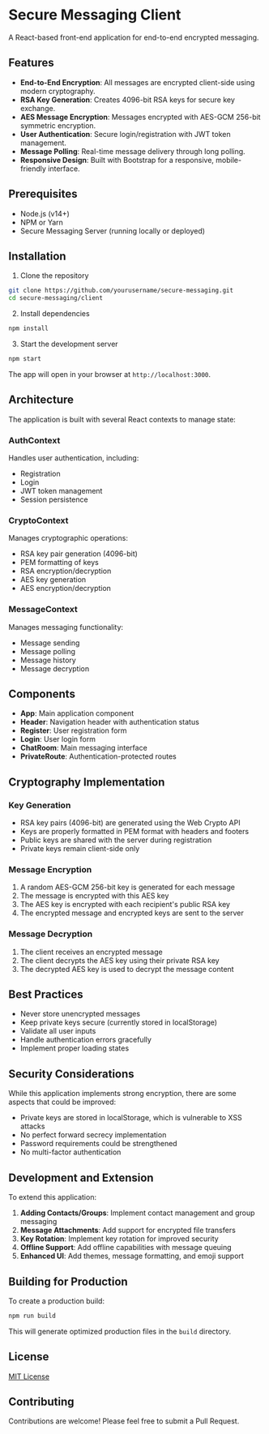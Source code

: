 # Secure Messaging Client

A React-based front-end application for end-to-end encrypted messaging.

## Features

- **End-to-End Encryption**: All messages are encrypted client-side using modern cryptography.
- **RSA Key Generation**: Creates 4096-bit RSA keys for secure key exchange.
- **AES Message Encryption**: Messages encrypted with AES-GCM 256-bit symmetric encryption.
- **User Authentication**: Secure login/registration with JWT token management.
- **Message Polling**: Real-time message delivery through long polling.
- **Responsive Design**: Built with Bootstrap for a responsive, mobile-friendly interface.

## Prerequisites

- Node.js (v14+)
- NPM or Yarn
- Secure Messaging Server (running locally or deployed)

## Installation

1. Clone the repository
```bash
git clone https://github.com/yourusername/secure-messaging.git
cd secure-messaging/client
```

2. Install dependencies
```bash
npm install
```

3. Start the development server
```bash
npm start
```

The app will open in your browser at `http://localhost:3000`.

## Architecture

The application is built with several React contexts to manage state:

### AuthContext

Handles user authentication, including:
- Registration
- Login
- JWT token management
- Session persistence

### CryptoContext

Manages cryptographic operations:
- RSA key pair generation (4096-bit)
- PEM formatting of keys
- RSA encryption/decryption
- AES key generation
- AES encryption/decryption

### MessageContext

Manages messaging functionality:
- Message sending
- Message polling
- Message history
- Message decryption

## Components

- **App**: Main application component
- **Header**: Navigation header with authentication status
- **Register**: User registration form
- **Login**: User login form
- **ChatRoom**: Main messaging interface
- **PrivateRoute**: Authentication-protected routes

## Cryptography Implementation

### Key Generation

- RSA key pairs (4096-bit) are generated using the Web Crypto API
- Keys are properly formatted in PEM format with headers and footers
- Public keys are shared with the server during registration
- Private keys remain client-side only

### Message Encryption

1. A random AES-GCM 256-bit key is generated for each message
2. The message is encrypted with this AES key
3. The AES key is encrypted with each recipient's public RSA key
4. The encrypted message and encrypted keys are sent to the server

### Message Decryption

1. The client receives an encrypted message
2. The client decrypts the AES key using their private RSA key
3. The decrypted AES key is used to decrypt the message content

## Best Practices

- Never store unencrypted messages
- Keep private keys secure (currently stored in localStorage)
- Validate all user inputs
- Handle authentication errors gracefully
- Implement proper loading states

## Security Considerations

While this application implements strong encryption, there are some aspects that could be improved:

- Private keys are stored in localStorage, which is vulnerable to XSS attacks
- No perfect forward secrecy implementation
- Password requirements could be strengthened
- No multi-factor authentication

## Development and Extension

To extend this application:

1. **Adding Contacts/Groups**: Implement contact management and group messaging
2. **Message Attachments**: Add support for encrypted file transfers
3. **Key Rotation**: Implement key rotation for improved security
4. **Offline Support**: Add offline capabilities with message queuing
5. **Enhanced UI**: Add themes, message formatting, and emoji support

## Building for Production

To create a production build:

```bash
npm run build
```

This will generate optimized production files in the `build` directory.

## License

[MIT License](LICENSE)

## Contributing

Contributions are welcome! Please feel free to submit a Pull Request.